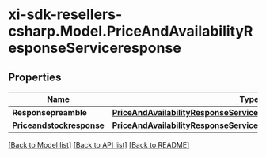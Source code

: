 # xi-sdk-resellers-csharp.Model.PriceAndAvailabilityResponseServiceresponse

## Properties

Name | Type | Description | Notes
------------ | ------------- | ------------- | -------------
**Responsepreamble** | [**PriceAndAvailabilityResponseServiceresponseResponsepreamble**](PriceAndAvailabilityResponseServiceresponseResponsepreamble.md) |  | [optional] 
**Priceandstockresponse** | [**PriceAndAvailabilityResponseServiceresponsePriceandstockresponse**](PriceAndAvailabilityResponseServiceresponsePriceandstockresponse.md) |  | [optional] 

[[Back to Model list]](../README.md#documentation-for-models) [[Back to API list]](../README.md#documentation-for-api-endpoints) [[Back to README]](../README.md)

